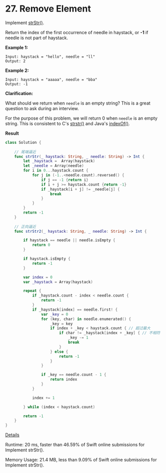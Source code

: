# 27. Remove Element

Implement [strStr()](http://www.cplusplus.com/reference/cstring/strstr/).

Return the index of the first occurrence of needle in haystack, or **-1** if needle is not part of haystack.

**Example 1:**

```
Input: haystack = "hello", needle = "ll"
Output: 2
```

**Example 2:**

```
Input: haystack = "aaaaa", needle = "bba"
Output: -1
```

**Clarification:**

What should we return when `needle` is an empty string? This is a great question to ask during an interview.

For the purpose of this problem, we will return 0 when `needle` is an empty string. This is consistent to C's [strstr()](http://www.cplusplus.com/reference/cstring/strstr/) and Java's [indexOf()](https://docs.oracle.com/javase/7/docs/api/java/lang/String.html#indexOf(java.lang.String)).

**Result**

```swift
class Solution {
    
    // 尾端逼近
    func strStr(_ haystack: String, _ needle: String) -> Int {
        let _haystack =  Array(haystack)
        let _needle = Array(needle)
        for i in 0...haystack.count {
            for j in (-1..<needle.count).reversed() {
                if j == -1 {return i}
                if i + j >= haystack.count {return -1}
                if _haystack[i + j] != _needle[j] {
                    break
                }
            }
        }
        return -1
    }
    
    // 正向逼近
    func strStr2(_ haystack: String, _ needle: String) -> Int {

        if haystack == needle || needle.isEmpty {
            return 0
        }

        if haystack.isEmpty {
            return -1
        }

        var index = 0
        var _haystack = Array(haystack)

        repeat {
            if _haystack.count - index < needle.count {
                return -1
            }
            if _haystack[index] == needle.first! {
                var _key = 0
                for (key, char) in needle.enumerated() {
                    _key = key
                    if index + _key < haystack.count { // 超过最大
                        if char != _haystack[index + _key] { // 不相符
                            _key -= 1
                            break
                        }
                    } else {
                        return -1
                    }
                }

                if _key == needle.count - 1 {
                    return index
                }
            }

            index += 1

        } while (index < haystack.count)

        return -1
    }
}
```



[Details ](https://leetcode.com/submissions/detail/228327481)

Runtime: 20 ms, faster than 46.59% of Swift online submissions for Implement strStr().

Memory Usage: 21.4 MB, less than 9.09% of Swift online submissions for Implement strStr().